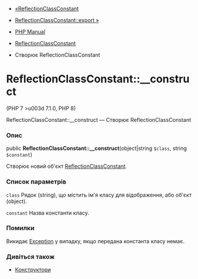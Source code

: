 - [«ReflectionClassConstant](class.reflectionclassconstant.md)
- [ReflectionClassConstant::export
»](reflectionclassconstant.export.md)

- [PHP Manual](index.md)
- [ReflectionClassConstant](class.reflectionclassconstant.md)
- Створює ReflectionClassConstant

# ReflectionClassConstant::\_\_construct

(PHP 7 \>u003d 7.1.0, PHP 8)

ReflectionClassConstant::\_\_construct — Створює ReflectionClassConstant

### Опис

public **ReflectionClassConstant::\_\_construct**(object\|string
`$class`, string `$constant`)

Створює новий об'єкт
[ReflectionClassConstant](class.reflectionclassconstant.md).

### Список параметрів

`class`
Рядок (string), що містить ім'я класу для відображення, або об'єкт
(object).

`constant`
Назва константи класу.

### Помилки

Викидає [Exception](class.exception.md) у випадку, якщо передана
константа класу немає.

### Дивіться також

- [Конструктори](language.oop5.decon.md#language.oop5.decon.constructor)
